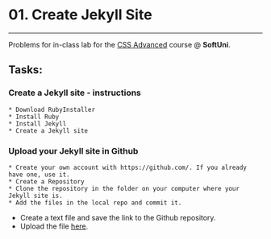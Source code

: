﻿# 01. Create Jekyll Site
------
Problems for in-class lab for the [CSS Advanced](https://softuni.bg/trainings/2427/css-advanced-july-2019) course @ **SoftUni**.

## Tasks:

### Create a Jekyll site - instructions	
	* Download RubyInstaller	
	* Install Ruby
	* Install Jekyll		
	* Create a Jekyll site

### Upload your Jekyll site in Github
	* Create your own account with https://github.com/. If you already have one, use it.
	* Create a Repository
	* Clone the repository in the folder on your computer where your Jekyll site is.
	* Add the files in the local repo and commit it.

* Create a text file and save the link to the Github repository. 
* Upload the file [here](https://softuni.bg/trainings/2427/css-advanced-july-2019#lesson-12420).

